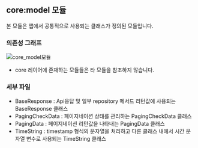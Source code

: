 ## core:model 모듈
본 모듈은 앱에서 공통적으로 사용되는 클래스가 정의된 모듈입니다.

### 의존성 그래프
![core_model모듈](https://github.com/Bookmark-Oneday/Bookmark-Android/assets/39579912/0490b545-dd26-4c1c-ae6b-235f7740183c)
- core 레이어에 존재하는 모듈들은 타 모듈을 참조하지 않습니다.

### 세부 파일
- BaseResponse : Api응답 및 일부 repository 메서드 리턴값에 사용되는 BaseResponse 클래스
- PagingCheckData : 페이지네이션 상태를 관리하는 PagingCheckData 클래스
- PagingData : 페이지네이션 리턴값을 나타내는 PagingData 클래스
- TimeString : timestamp 형식의 문자열을 처리하고 다른 클래스 내에서 시간 문자열 변수로 사용되는 TimeString 클래스